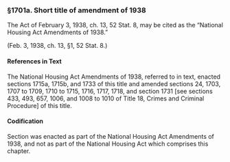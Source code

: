 ### §1701a. Short title of amendment of 1938 ###

The Act of February 3, 1938, ch. 13, 52 Stat. 8, may be cited as the “National Housing Act Amendments of 1938.”

(Feb. 3, 1938, ch. 13, §1, 52 Stat. 8.)

#### References in Text ####

The National Housing Act Amendments of 1938, referred to in text, enacted sections 1715a, 1715b, and 1733 of this title and amended sections 24, 1703, 1707 to 1709, 1710 to 1715, 1716, 1717, 1718, and section 1731 [see sections 433, 493, 657, 1006, and 1008 to 1010 of Title 18, Crimes and Criminal Procedure] of this title.

#### Codification ####

Section was enacted as part of the National Housing Act Amendments of 1938, and not as part of the National Housing Act which comprises this chapter.
